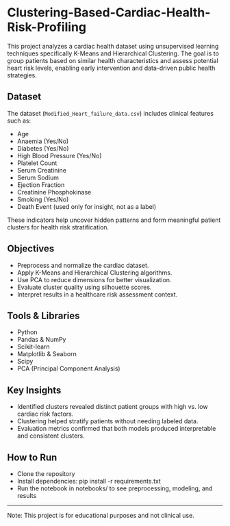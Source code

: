 # Clustering-Based-Cardiac-Health-Risk-Profiling
This project analyzes a cardiac health dataset using unsupervised learning techniques specifically K-Means and Hierarchical Clustering. The goal is to group patients based on similar health characteristics and assess potential heart risk levels, enabling early intervention and data-driven public health strategies.

## Dataset

The dataset (`Modified_Heart_failure_data.csv`) includes clinical features such as:
- Age
- Anaemia (Yes/No)
- Diabetes (Yes/No)
- High Blood Pressure (Yes/No)
- Platelet Count
- Serum Creatinine
- Serum Sodium
- Ejection Fraction
- Creatinine Phosphokinase
- Smoking (Yes/No)
- Death Event (used only for insight, not as a label)

These indicators help uncover hidden patterns and form meaningful patient clusters for health risk stratification.

## Objectives

- Preprocess and normalize the cardiac dataset.
- Apply K-Means and Hierarchical Clustering algorithms.
- Use PCA to reduce dimensions for better visualization.
- Evaluate cluster quality using silhouette scores.
- Interpret results in a healthcare risk assessment context.

## Tools & Libraries

- Python
- Pandas & NumPy
- Scikit-learn
- Matplotlib & Seaborn
- Scipy
- PCA (Principal Component Analysis)

## Key Insights

- Identified clusters revealed distinct patient groups with high vs. low cardiac risk factors.
- Clustering helped stratify patients without needing labeled data.
- Evaluation metrics confirmed that both models produced interpretable and consistent clusters.
## How to Run
- Clone the repository
- Install dependencies: pip install -r requirements.txt
- Run the notebook in notebooks/ to see preprocessing, modeling, and results
- -------------------------------------------------------------------------------------
Note: This project is for educational purposes and not clinical use.
